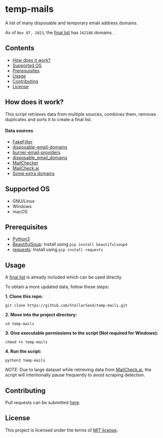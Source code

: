 # temp-mails
A list of many disposable and temporary email address domains.

As of `Nov 07, 2023`, the [final list](https://github.com/StellarSand/temp-mails/blob/main/final_list.txt) has `162188` domains.



## Contents
- [How does it work?](#how-does-it-work)
- [Supported OS](#supported-os)
- [Prerequisites](#prerequisites)
- [Usage](#usage)
- [Contributing](#contributing)
- [License](#license)



## How does it work?
This script retrieves data from multiple sources, combines them, removes duplicates and sorts it to create a final list.

#### Data sources
- [FakeFilter](https://github.com/7c/fakefilter)
- [disposable-email-domains](https://github.com/disposable-email-domains/disposable-email-domains)
- [burner-email-providers](https://github.com/wesbos/burner-email-providers)
- [disposable_email_domains](https://github.com/stopforumspam/disposable_email_domains)
- [MailChecker](https://github.com/FGRibreau/mailchecker)
- [MailCheck.ai](https://www.mailcheck.ai)
- [Some extra domains](https://github.com/StellarSand/temp-mails/blob/main/extras.txt)



## Supported OS
- GNU/Linux
- Windows
- macOS



## Prerequisites
- [Python3](https://www.python.org/downloads/)
- [BeautifulSoup](https://pypi.org/project/beautifulsoup4/): Install using `pip install beautifulsoup4`
- [requests](https://github.com/psf/requests): Install using `pip install requests`



## Usage
A [final list](https://github.com/StellarSand/temp-mails/blob/main/final_list.txt) is already included which can be used directly.

To obtain a more updated data, follow these steps:

**1. Clone this repo:**
```
git clone https://github.com/StellarSand/temp-mails.git
```

**2. Move into the project directory:**
```
cd temp-mails
```

**3. Give executable permissions to the script (Not required for Windows):**
```
chmod +x temp-mails
```

**4. Run the script:**
```
python3 temp-mails
```

*NOTE:* Due to large dataset while retrieving data from [MailCheck.ai](https://www.mailcheck.ai), the script will intentionally pause frequently to avoid scraping detection.



## Contributing
Pull requests can be submitted [here](https://github.com/StellarSand/temp-mails/pulls).


## License
This project is licensed under the terms of [MIT license](https://github.com/StellarSand/temp-mails/blob/main/LICENSE).
